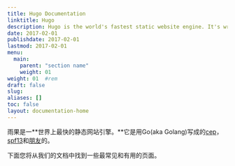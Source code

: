 ```yaml
---
title: Hugo Documentation
linktitle: Hugo
description: Hugo is the world's fastest static website engine. It's written in Go (aka Golang) and developed by bep, spf13 and friends.
date: 2017-02-01
publishdate: 2017-02-01
lastmod: 2017-02-01
menu:
  main:
    parent: "section name"
    weight: 01
weight: 01	#rem
draft: false
slug:
aliases: []
toc: false
layout: documentation-home
---
```

雨果是一**世界上最快的静态网站引擎。**它是用Go(aka Golang)写成的[cep](https://github.com/bep)，[spf13](https://github.com/spf13)和[朋友](https://github.com/gohugoio/hugo/graphs/contributors)的。

下面您将从我们的文档中找到一些最常见和有用的页面。
